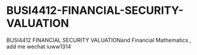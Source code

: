 # BUSI4412-FINANCIAL-SECURITY-VALUATION
BUSI4412 FINANCIAL SECURITY VALUATIONand Financial Mathematics , add me wechat iuww1314
